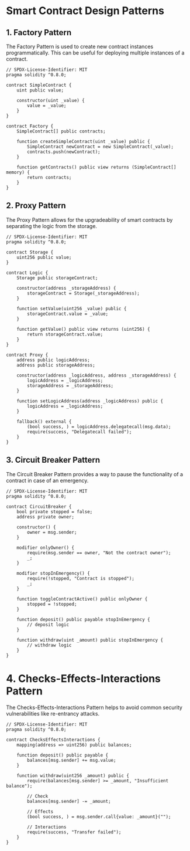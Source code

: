 # Smart Contract Design Patterns
## 1. Factory Pattern
The Factory Pattern is used to create new contract instances programmatically. This can be useful for deploying multiple instances of a contract.

```
// SPDX-License-Identifier: MIT
pragma solidity ^0.8.0;

contract SimpleContract {
    uint public value;

    constructor(uint _value) {
        value = _value;
    }
}

contract Factory {
    SimpleContract[] public contracts;

    function createSimpleContract(uint _value) public {
        SimpleContract newContract = new SimpleContract(_value);
        contracts.push(newContract);
    }

    function getContracts() public view returns (SimpleContract[] memory) {
        return contracts;
    }
}

```

## 2. Proxy Pattern
The Proxy Pattern allows for the upgradeability of smart contracts by separating the logic from the storage.

```
// SPDX-License-Identifier: MIT
pragma solidity ^0.8.0;

contract Storage {
    uint256 public value;
}

contract Logic {
    Storage public storageContract;

    constructor(address _storageAddress) {
        storageContract = Storage(_storageAddress);
    }

    function setValue(uint256 _value) public {
        storageContract.value = _value;
    }

    function getValue() public view returns (uint256) {
        return storageContract.value;
    }
}

contract Proxy {
    address public logicAddress;
    address public storageAddress;

    constructor(address _logicAddress, address _storageAddress) {
        logicAddress = _logicAddress;
        storageAddress = _storageAddress;
    }

    function setLogicAddress(address _logicAddress) public {
        logicAddress = _logicAddress;
    }

    fallback() external {
        (bool success, ) = logicAddress.delegatecall(msg.data);
        require(success, "Delegatecall failed");
    }
}

```

## 3. Circuit Breaker Pattern
The Circuit Breaker Pattern provides a way to pause the functionality of a contract in case of an emergency.

```
// SPDX-License-Identifier: MIT
pragma solidity ^0.8.0;

contract CircuitBreaker {
    bool private stopped = false;
    address private owner;

    constructor() {
        owner = msg.sender;
    }

    modifier onlyOwner() {
        require(msg.sender == owner, "Not the contract owner");
        _;
    }

    modifier stopInEmergency() {
        require(!stopped, "Contract is stopped");
        _;
    }

    function toggleContractActive() public onlyOwner {
        stopped = !stopped;
    }

    function deposit() public payable stopInEmergency {
        // deposit logic
    }

    function withdraw(uint _amount) public stopInEmergency {
        // withdraw logic
    }
}

```

# 4. Checks-Effects-Interactions Pattern
The Checks-Effects-Interactions Pattern helps to avoid common security vulnerabilities like re-entrancy attacks.

```
// SPDX-License-Identifier: MIT
pragma solidity ^0.8.0;

contract ChecksEffectsInteractions {
    mapping(address => uint256) public balances;

    function deposit() public payable {
        balances[msg.sender] += msg.value;
    }

    function withdraw(uint256 _amount) public {
        require(balances[msg.sender] >= _amount, "Insufficient balance");

        // Check
        balances[msg.sender] -= _amount;

        // Effects
        (bool success, ) = msg.sender.call{value: _amount}("");

        // Interactions
        require(success, "Transfer failed");
    }
}

```
